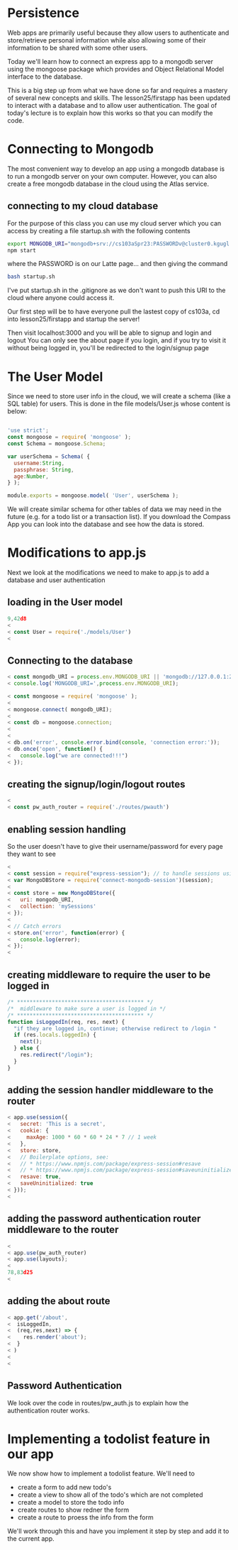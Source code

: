 # Persistence
Web apps are primarily useful because they allow users to authenticate and store/retrieve personal information 
while also allowing some of their information to be shared with some other users.

Today we'll learn how to connect an express app to a mongodb server using the mongoose package which provides
and Object Relational Model interface to the database. 

This is a big step up from what we have done so far and requires a mastery of several new concepts and skills.
The lesson25/firstapp has been updated to interact with a database and to allow user authentication.
The goal of today's lecture is to explain how this works so that you can modify the code.

# Connecting to Mongodb
The most convenient way to develop an app using a mongodb database is to run a mongodb server on your own computer.
However, you can also create a free mongodb database in the cloud using the Atlas service.

## connecting to my cloud database
For the purpose of this class you can use my cloud server which you can access by creating a file startup.sh
with the following contents
``` bash
export MONGODB_URI="mongodb+srv://cs103aSpr23:PASSWORDv@cluster0.kgugl.mongodb.net/?retryWrites=true&w=majority"
npm start
```
where the PASSWORD is on our Latte page...
and then giving the command
``` bash
bash startup.sh
```
I've put startup.sh in the .gitignore as we don't want to push this URI to the cloud where anyone could access it.


Our first step will be to have everyone pull the lastest copy of cs103a, cd into lesson25/firstapp
and startup the server! 

Then visit localhost:3000 and you will be able to signup and login and logout 
You can only see the about page if you login, 
and if you try to visit it without being logged in, you'll be redirected to the login/signup page

# The User Model
Since we need to store user info in the cloud, we will create a schema (like a SQL table) for users.
This is done in the file models/User.js whose content is below:
``` javascript

'use strict';
const mongoose = require( 'mongoose' );
const Schema = mongoose.Schema;

var userSchema = Schema( {
  username:String,
  passphrase: String,
  age:Number,
} );

module.exports = mongoose.model( 'User', userSchema );
```
We will create similar schema for other tables of data we may need in the future (e.g. for a todo list or a transaction list).
If you download the Compass App you can look into the database and see how the data is stored.

# Modifications to app.js
Next we look at the modifications we need to make to app.js to add a database and user authentication

## loading in the User model
``` javascript
9,42d8
< 
< const User = require('./models/User')
< 
```

## Connecting to the database
``` javascript
< const mongodb_URI = process.env.MONGODB_URI || 'mongodb://127.0.0.1:27017/pwdemo';
< console.log('MONGODB_URI=',process.env.MONGODB_URI);

< const mongoose = require( 'mongoose' );
< 
< mongoose.connect( mongodb_URI);
< 
< const db = mongoose.connection;
< 
< 
< db.on('error', console.error.bind(console, 'connection error:'));
< db.once('open', function() {
<   console.log("we are connected!!!")
< });
```

## creating the signup/login/logout routes

``` javascript
< 
< const pw_auth_router = require('./routes/pwauth')
```

## enabling session handling
So the user doesn't have to give their username/password for every page they want to see
``` javascript
< 
< const session = require("express-session"); // to handle sessions using cookies 
< var MongoDBStore = require('connect-mongodb-session')(session);
< 
< const store = new MongoDBStore({
<   uri: mongodb_URI,
<   collection: 'mySessions'
< });
< 
< // Catch errors                                                                      
< store.on('error', function(error) {
<   console.log(error);
< });
< 
```

## creating middleware to require the user to be logged in
``` javascript
/* **************************************** */
/*  middleware to make sure a user is logged in */
/* **************************************** */
function isLoggedIn(req, res, next) {
  "if they are logged in, continue; otherwise redirect to /login "
  if (res.locals.loggedIn) {
    next();
  } else {
    res.redirect("/login");
  }
}
```

## adding the session handler middleware to the router
``` javascript
< app.use(session({
<   secret: 'This is a secret',
<   cookie: {
<     maxAge: 1000 * 60 * 60 * 24 * 7 // 1 week                                        
<   },
<   store: store,
<   // Boilerplate options, see:                                                       
<   // * https://www.npmjs.com/package/express-session#resave                          
<   // * https://www.npmjs.com/package/express-session#saveuninitialized               
<   resave: true,
<   saveUninitialized: true
< }));
< 
```

## adding the password authentication router middleware to the router
``` javascript
< 
< app.use(pw_auth_router)
< app.use(layouts);
< 
78,83d25
< 
```
## adding the about route
``` javascript
< app.get('/about', 
<  isLoggedIn,
<  (req,res,next) => {
<    res.render('about');
<  }
< )
< 
< 
```

## Password Authentication
We look over the code in routes/pw_auth.js to explain how the authentication router works.


# Implementing a todolist feature in our app
We now show how to implement a todolist feature.
We'll need to 
* create a form to add new todo's
* create a view to show all of the todo's which are not completed
* create a model to store the todo info
* create routes to show redner the form 
* create a route to proess the info from the form

We'll work through this and have you implement it step by step 
and add it to the current app.
